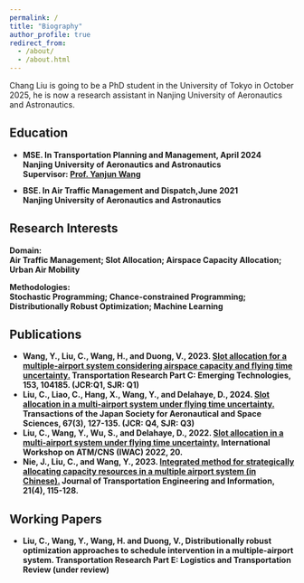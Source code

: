 ```yaml
---
permalink: /
title: "Biography"
author_profile: true
redirect_from: 
  - /about/
  - /about.html
---
```




Chang Liu is going to be a PhD student in the University of Tokyo in October 2025, he is now a research assistant in Nanjing University of Aeronautics and Astronautics.



          
<div class="rSection">
    <h2>Education</h2>
    <ul>
        <li>
            <strong>MSE. In Transportation Planning and Management, April 2024<br>
            Nanjing University of Aeronautics and Astronautics<br>
            Supervisor: <a href="https://amatc2.github.io/">Prof. Yanjun Wang</a>
        </li>
        <li style="margin-top: 12px;">
            <strong>BSE. In Air Traffic Management and Dispatch,June 2021<br>
            Nanjing University of Aeronautics and Astronautics<br>
        </li>
    </ul>
</div>
          
<div class="rSection">
    <h2>Research Interests</h2>
    <p>
        <strong>Domain:</strong><br>
        Air Traffic Management; Slot Allocation; Airspace Capacity Allocation; Urban Air Mobility
    </p>
    <p>
        <strong>Methodologies:</strong><br>
        Stochastic Programming; Chance-constrained Programming; Distributionally Robust Optimization; Machine Learning
    </p>
</div>


<div class="rSection">
    <h2>Publications</h2>
    <ul>
        <li>
            Wang, Y., <strong>Liu, C.</strong>, Wang, H., and Duong, V., 2023. 
            <a href="https://doi.org/10.1016/j.trc.2023.104185">Slot allocation for a multiple-airport system considering airspace capacity and flying time uncertainty.</a> 
            <strong>Transportation Research Part C: Emerging Technologies</strong>, 153, 104185. (JCR:Q1, SJR: Q1)
        </li>
        <li>
            <strong>Liu, C.</strong>, Liao, C., Hang, X., Wang, Y., and Delahaye, D., 2024. 
            <a href="https://doi.org/10.2322/tjsass.67.127">Slot allocation in a multi-airport system under flying time uncertainty.</a> 
            <strong>Transactions of the Japan Society for Aeronautical and Space Sciences</strong>, 67(3), 127-135. (JCR: Q4, SJR: Q3)
        </li>
        <li>
            <strong>Liu, C.</strong>, Wang, Y., Wu, S., and Delahaye, D., 2022. 
            <a href="https://enac.hal.science/hal-03852039/">Slot allocation in a multi-airport system under flying time uncertainty.</a> 
            <strong>International Workshop on ATM/CNS (IWAC) 2022</strong>, 20.
        </li>
        <li>
            Nie, J., <strong>Liu, C.</strong>, and Wang, Y., 2023. 
            <a href="https://doi.org/10.19961/j.cnki.1672-4747.2022.11.006">  Integrated method for strategically allocating capacity resources in a multiple airport system (in Chinese).</a> 
            <strong>Journal of Transportation Engineering and Information</strong>, 21(4), 115-128.
        </li>
    </ul>
</div>

<div class="rSection">
    <h2>Working Papers</h2>
    <ul>
        <li>
            <strong>Liu, C.</strong>, Wang, Y., Wang, H. and Duong, V., Distributionally robust optimization approaches to schedule intervention in a multiple-airport system. Transportation Research Part E: Logistics and Transportation Review (under review)
        </li>
    </ul>
</div>
